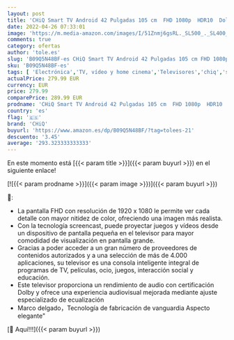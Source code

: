 ```yaml
---
layout: post
title: 'CHiQ Smart TV Android 42 Pulgadas 105 cm  FHD 1080p  HDR10  Dolby Audio  Asistente de Google  sin Marco  Chromecast  Netflix  Youtube  Bluetooth 5.0  HDMIx3  USBx2'
date: 2022-04-26 07:33:01
image: 'https://m.media-amazon.com/images/I/51Znmj6gsRL._SL500_._SL400_.jpg'
comments: true
category: ofertas
author: 'tole.es'
slug: 'B09Q5N48BF-es CHiQ Smart TV Android 42 Pulgadas 105 cm FHD 1080p HDR10...'
sku: 'B09Q5N48BF-es'
tags: [ 'Electrónica','TV, vídeo y home cinema','Televisores','chiq','smart','tv','🇪🇸', ]
actualPrice: 279.99 EUR
currency: EUR
price: 279.99
comparePrice: 289.99 EUR
prodname: 'CHiQ Smart TV Android 42 Pulgadas 105 cm  FHD 1080p  HDR10  Dolby Audio  Asistente de Google  sin Marco  Chromecast  Netflix  Youtube  Bluetooth 5.0  HDMIx3  USBx2'
country: 'es'
flag: '🇪🇸'
brand: 'CHiQ'
buyurl: 'https://www.amazon.es/dp/B09Q5N48BF/?tag=tolees-21'
descuento: '3.45'
average: '293.323333333333'
---
```


En este momento está [{{< param title >}}]({{< param buyurl >}}) en el siguiente enlace!

[![{{< param prodname >}}]({{< param image >}})]({{< param buyurl >}})

🔎:

- La pantalla FHD con resolución de 1920 x 1080 le permite ver cada detalle con mayor nitidez de color, ofreciendo una imagen más realista.
- Con la tecnología screencast, puede proyectar juegos y vídeos desde un dispositivo de pantalla pequeña en el televisor para mayor comodidad de visualización en pantalla grande.
- Gracias a poder acceder a un gran número de proveedores de contenidos autorizados y a una selección de más de 4.000 aplicaciones, su televisor es una consola inteligente integral de programas de TV, películas, ocio, juegos, interacción social y educación.
- Este televisor proporciona un rendimiento de audio con certificación Dolby y ofrece una experiencia audiovisual mejorada mediante ajuste especializado de ecualización
- Marco delgado，Tecnología de fabricación de vanguardia Aspecto elegante"

[🛒 Aquí!!!]({{< param buyurl >}})
